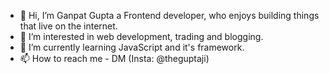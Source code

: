 - 👋 Hi, I’m Ganpat Gupta a Frontend developer, who enjoys building things that live on the internet.
- 👀 I’m interested in web development, trading and blogging.
- 🌱 I’m currently learning JavaScript and it's framework.
- 📫 How to reach me - DM (Insta: @theguptaji)

<!---
theguptag/theguptag is a ✨ special ✨ repository because its `README.md` (this file) appears on your GitHub profile.
You can click the Preview link to take a look at your changes.
--->
